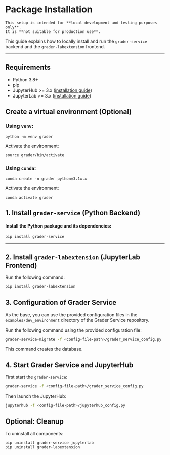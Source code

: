 # Package Installation


```{note}
This setup is intended for **local development and testing purposes only**.  
It is **not suitable for production use**.
```

This guide explains how to locally install and run the `grader-service` backend and the `grader-labextension` frontend.

---

## Requirements

- Python 3.8+
- pip
- JupyterHub >= 3.x ([installation guide](https://jupyterhub.readthedocs.io/en/stable/tutorial/quickstart.html))
- JupyterLab >= 3.x ([installation guide](https://jupyterlab.readthedocs.io/en/latest/getting_started/installation.html))
<!---
0. create python env (optional)
1. install grader-service
   1. pip install grader-service
   2. create config (--generate-config)
   3. create database (grader-service-migrate -f config_file)
   4. start grader-service (grader-service -f config_file)
2. install grader-labextension
   1.pip install
3. jupyterhub
   1. create config
   2. start jupyterhub
--->

## Create a virtual environment (Optional)
### Using `venv`:
```
python -m venv grader
```
Activate the environment:
```
source grader/bin/activate
```
### Using `conda`:
```
conda create -n grader python=3.1x.x
```
Activate the environment:
```
conda activate grader
```

## 1. Install `grader-service` (Python Backend)

<h4>
Install the Python package and its dependencies:
</h4>

```bash
pip install grader-service
```

---

## 2. Install `grader-labextension` (JupyterLab Frontend)

Run the following command:

```bash
pip install grader-labextension
```

## 3. Configuration of Grader Service

As the base, you can use the provided configuration files in the `examples/dev_environment` directory of the Grader Service repository.

Run the following command using the provided configuration file:

```bash
grader-service-migrate -f <config-file-path>/grader_service_config.py
```
This command creates the database.


## 4. Start Grader Service and JupyterHub
First start the `grader-service`:
```bash
grader-service -f <config-file-path>/grader_service_config.py
```
Then launch the JupyterHub:
```bash
jupyterhub -f <config-file-path>/jupyterhub_config.py
```

## Optional: Cleanup

To uninstall all components:

```
pip uninstall grader-service jupyterlab
pip uninstall grader-labextension
```
